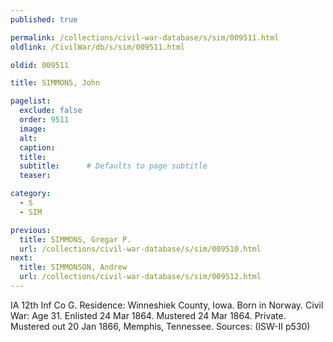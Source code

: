 ```yaml
---
published: true

permalink: /collections/civil-war-database/s/sim/009511.html
oldlink: /CivilWar/db/s/sim/009511.html

oldid: 009511

title: SIMMONS, John

pagelist:
  exclude: false
  order: 9511
  image: 
  alt:
  caption:
  title:
  subtitle:      # Defaults to page subtitle
  teaser:

category: 
  - S 
  - SIM

previous:
  title: SIMMONS, Gregar P.
  url: /collections/civil-war-database/s/sim/009510.html  
next:
  title: SIMMONSON, Andrew
  url: /collections/civil-war-database/s/sim/009512.html   
---
```

IA 12th Inf Co G. Residence: Winneshiek County, Iowa. Born in Norway. Civil War: Age 31. Enlisted 24 Mar 1864. Mustered 24 Mar 1864. Private. Mustered out 20 Jan 1866, Memphis, Tennessee. Sources: (ISW-II p530)